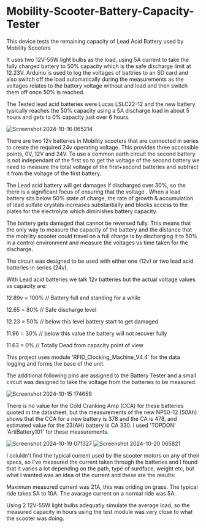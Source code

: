 # Mobility-Scooter-Battery-Capacity-Tester
This device tests the remaining capacity of Lead Acid Battery used by Mobility Scooters

It uses two 12V-55W light bulbs as the load, using 5A current to take the fully charged battery to 50% capacity which is the safe discharge limit at 12.23V. Arduino is used to log the voltages of battries to an SD card and also switch off the load automatically during the measurements as the voltages relates to the battery voltage without and load and then switch them off once 50% is reached.

The Tested lead acid batteries were Lucas LSLC22-12 and the new battery typically reaches the 50% capacity using a 5A discharge load in about 5 hours and gets to 0% capacity just over 6 hours.

![Screenshot 2024-10-16 065214](https://github.com/user-attachments/assets/0141f0c6-091d-4db5-bc24-7959f566fc13)

There are two 12v batteries in Mobility scooters that are connected in series to create the required 24v operating voltage. This provides three accessible  points, 0V, 12V and 24V. To use a common earth circuit the second battery is not independant of the first so to get the voltage of the second battery we need to measure the total voltage of the first+second batteries and subtract it from the voltage of the first battery.

The Lead acid battery will get damages if discharged over 30%, so the there is a significant focus of ensuring that the voltage . 
When a lead battery sits below 50% state of charge, the rate of growth & accumulation of lead sulfate crystals increases substantially and blocks access to the plates for the electrolyte which diminishes battery capacity. 

The battery gets damaged that cannot be reversed fully. This means that the only way to measure the capacity of the battery and the distance that the mobility scooter could travel on a full charge is by discharging it to 50% in a control environment and measure the voltages vs time taken for the discharge.

The circuit was designed to be used with either one (12v) or two lead acid batteries in series (24v).

With Lead acid batteries we talk 12v batteries but the actual voltage values vs capacity are:

  12.89v = 100% // Battery full and standing for a while

  12.65 = 80% // Safe discharge level

  12.23 = 50% // below this level battery start to get damaged

  11.96 = 30% // below this value the battery will not recover fully

  11.63 = 0% // Totally Dead from capacity point of view

This project uses module 'RFID_Clocking_Machine_V4.4' for the data logging and forms the base of the unit. 

The additional following pins are assigned to the Battery Tester and a small circuit was designed to take the voltage from the batteries to be measured.

![Screenshot 2024-10-15 174659](https://github.com/user-attachments/assets/4e2f7d95-faed-4111-bf52-be06c072d546)

There is no value for the Cold Cranking Amp (CCA) for these batteries quoted in the datasheet, but the measurements of the new NP50-12 (50Ah) shows that the CCA for a new battery is 378 and the CA is 478, and estimated value for the 23(AH) battery is CA 330. I used 'TOPDON' 'ArtiBattery101' for these measurements.

![Screenshot 2024-10-19 071327](https://github.com/user-attachments/assets/6e741641-0d63-4834-a514-c55d0aab8508)
![Screenshot 2024-10-20 065821](https://github.com/user-attachments/assets/6f0a512a-d697-4990-bff2-f89d53335c64)



I coiuldn't find the typical current used by the scooter motors on any of their specs, so I've measured the current taken through the batteries and I found that it varies a lot depending on the path, type of surdface, weight etc, but what I wanted was an idea of the current and these are the results:

Maximum measured current was 21A, this was oriding on grass.
The typical ride takes 5A to 10A.
The avarage current on a normal ride was 5A.

Using 2 12V-55W light bulbs adequatly simulate the average load, so the measured capacity in hours using the test module was very close to what the scooter was doing.


